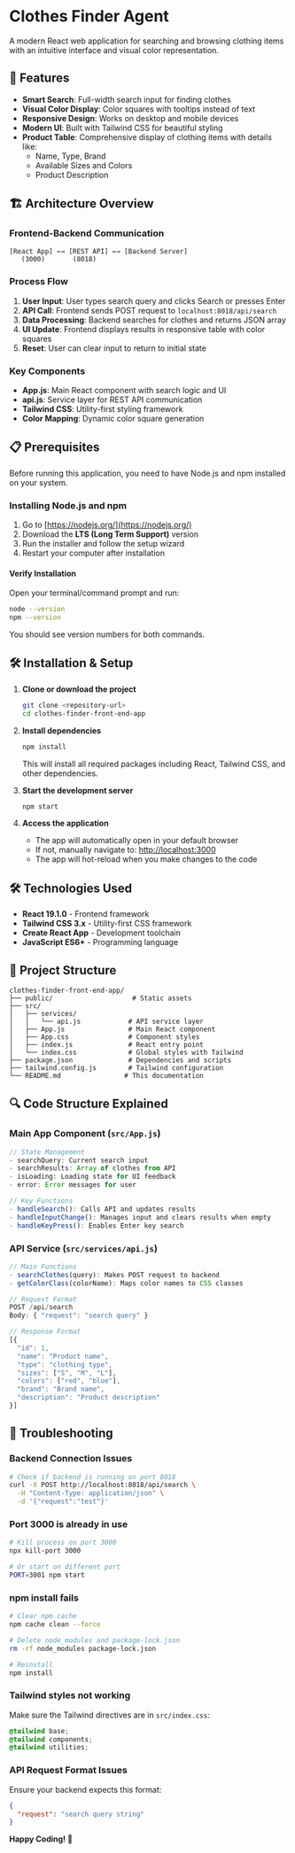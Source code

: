# Clothes Finder Agent

A modern React web application for searching and browsing clothing items with an intuitive interface and visual color representation.

## 🚀 Features

- **Smart Search**: Full-width search input for finding clothes
- **Visual Color Display**: Color squares with tooltips instead of text
- **Responsive Design**: Works on desktop and mobile devices
- **Modern UI**: Built with Tailwind CSS for beautiful styling
- **Product Table**: Comprehensive display of clothing items with details like:
  - Name, Type, Brand
  - Available Sizes and Colors
  - Product Description

## 🏗️ Architecture Overview

### Frontend-Backend Communication
```
[React App] ←→ [REST API] ←→ [Backend Server]
   (3000)       (8018)
```

### Process Flow
1. **User Input**: User types search query and clicks Search or presses Enter
2. **API Call**: Frontend sends POST request to `localhost:8018/api/search`
3. **Data Processing**: Backend searches for clothes and returns JSON array
4. **UI Update**: Frontend displays results in responsive table with color squares
5. **Reset**: User can clear input to return to initial state

### Key Components
- **App.js**: Main React component with search logic and UI
- **api.js**: Service layer for REST API communication
- **Tailwind CSS**: Utility-first styling framework
- **Color Mapping**: Dynamic color square generation

## 📋 Prerequisites

Before running this application, you need to have Node.js and npm installed on your system.

### Installing Node.js and npm

1. Go to [https://nodejs.org/](https://nodejs.org/)
2. Download the **LTS (Long Term Support)** version
3. Run the installer and follow the setup wizard
4. Restart your computer after installation

#### Verify Installation

Open your terminal/command prompt and run:

```bash
node --version
npm --version
```

You should see version numbers for both commands.

## 🛠️ Installation & Setup

1. **Clone or download the project**

   ```bash
   git clone <repository-url>
   cd clothes-finder-front-end-app
   ```

2. **Install dependencies**

   ```bash
   npm install
   ```

   This will install all required packages including React, Tailwind CSS, and other dependencies.

3. **Start the development server**

   ```bash
   npm start
   ```

4. **Access the application**
   - The app will automatically open in your default browser
   - If not, manually navigate to: [http://localhost:3000](http://localhost:3000)
   - The app will hot-reload when you make changes to the code

## 🛠️ Technologies Used

- **React 19.1.0** - Frontend framework
- **Tailwind CSS 3.x** - Utility-first CSS framework
- **Create React App** - Development toolchain
- **JavaScript ES6+** - Programming language

## 📁 Project Structure

```
clothes-finder-front-end-app/
├── public/                    # Static assets
├── src/
│   ├── services/
│   │   └── api.js            # API service layer
│   ├── App.js                # Main React component
│   ├── App.css               # Component styles
│   ├── index.js              # React entry point
│   └── index.css             # Global styles with Tailwind
├── package.json              # Dependencies and scripts
├── tailwind.config.js        # Tailwind configuration
└── README.md                # This documentation
```

## 🔍 Code Structure Explained

### Main App Component (`src/App.js`)

```javascript
// State Management
- searchQuery: Current search input
- searchResults: Array of clothes from API
- isLoading: Loading state for UI feedback
- error: Error messages for user

// Key Functions
- handleSearch(): Calls API and updates results
- handleInputChange(): Manages input and clears results when empty
- handleKeyPress(): Enables Enter key search
```

### API Service (`src/services/api.js`)

```javascript
// Main Functions
- searchClothes(query): Makes POST request to backend
- getColorClass(colorName): Maps color names to CSS classes

// Request Format
POST /api/search
Body: { "request": "search query" }

// Response Format
[{
  "id": 1,
  "name": "Product name",
  "type": "clothing type",
  "sizes": ["S", "M", "L"],
  "colors": ["red", "blue"],
  "brand": "Brand name",
  "description": "Product description"
}]
```

## 🚨 Troubleshooting

### Backend Connection Issues

```bash
# Check if backend is running on port 8018
curl -X POST http://localhost:8018/api/search \
  -H "Content-Type: application/json" \
  -d '{"request":"test"}'
```

### Port 3000 is already in use

```bash
# Kill process on port 3000
npx kill-port 3000

# Or start on different port
PORT=3001 npm start
```

### npm install fails

```bash
# Clear npm cache
npm cache clean --force

# Delete node_modules and package-lock.json
rm -rf node_modules package-lock.json

# Reinstall
npm install
```

### Tailwind styles not working

Make sure the Tailwind directives are in `src/index.css`:

```css
@tailwind base;
@tailwind components;
@tailwind utilities;
```

### API Request Format Issues

Ensure your backend expects this format:

```json
{
  "request": "search query string"
}
```

**Happy Coding! 🎉**

